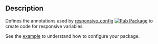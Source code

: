 ## Description

Defines the annotations used by [responsive_config](https://github.com/eterkit/flutter-packages/tree/main/responsive_config) [![Pub Package](https://img.shields.io/pub/v/responsive_config.svg)](https://pub.dev/packages/responsive_config) 
to create code for responsive variables.

See the [example](https://github.com/eterkit/flutter-packages/responsive_config/tree/main/example) to understand how to configure your package.
